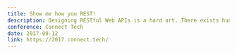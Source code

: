 ```yaml
---
title: Show me how you REST!
description: Designing RESTful Web APIs is a hard art. There exists hundreds of views on how to do it and they're all valid. However, sometimes people make decisions that end up not working as well as they hope. In this talk, we're going to review some well known public APIs and discuss how they've done things well and where they occasionally fall short.
conference: Connect Tech
date: 2017-09-12
link: https://2017.connect.tech/
---
```

